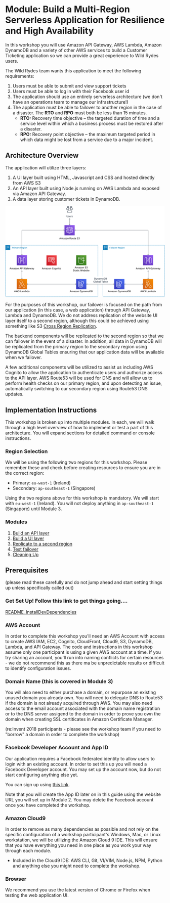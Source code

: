 # Module: Build a Multi-Region Serverless Application for Resilience and High Availability

In this workshop you will use Amazon API Gateway, AWS Lambda, Amazon DynamoDB and a variety of other AWS services to build a Customer Ticketing application so we can provide a great experience to Wild Rydes users.

The Wild Rydes team wants this application to meet the following requirements:

1. Users must be able to submit and view support tickets
2. Users must be able to log in with their Facebook user id
3. The application should use an entirely serverless architecture (we don't
   have an operations team to manage our infrastructure!)
4. The application must be able to failover to another region in the case of a
   disaster. The **RTO** and **RPO** must both be less than 15 minutes.
    * **RTO:** Recovery time objective – the targeted duration of time and a service
    level within which a business process must be restored after a disaster.
    * **RPO:** Recovery point objective –  the maximum targeted period in which data
    might be lost from a service due to a major incident.

## Architecture Overview

The application will utilize three layers:

1. A UI layer built using HTML, Javascript and CSS and hosted directly from
   AWS S3
2. An API layer built using Node.js running on AWS Lambda and exposed via
   Amazon API Gateway.
3. A data layer storing customer tickets in DynamoDB.

![Architecture diagram](images/architecture_new.png)

For the purposes of this workshop, our failover is focused on the path from
our application (in this case, a web application) through API Gateway,
Lambda and DynamoDB.  We do not address replication of the website UI layer
itself to a second region, although this could be achieved using something
like S3 [Cross Region Replication](http://docs.aws.amazon.com/AmazonS3/latest/dev/crr.html).

The backend components will be replicated to the second region so that we can
failover in the event of a disaster. In addition, all data in DynamoDB will be
replicated from the primary region to the secondary region using DynamoDB Global
Tables ensuring that our application data will be available when we failover.

A few additional components will be utilized to assist us including AWS
Cognito to allow the application to authenticate users and authorize access to
the API layer. AWS Route53 will be used for DNS and will allow us to perform
health checks on our primary region, and upon detecting an issue,
automatically switching to our secondary region using Route53 DNS updates.

## Implementation Instructions

This workshop is broken up into multiple modules. In each, we will walk
through a high level overview of how to implement or test a part of this
architecture. You will expand sections for detailed command or console instructions.

### Region Selection

We will be using the following two regions for this workshop. Please remember
these and check before creating resources to ensure you are in the correct
region:
* Primary: `eu-west-1` (Ireland)
* Secondary: `ap-southeast-1` (Singapore)

Using the two regions above for this workshop is mandatory.  We will start with `eu-west-1` (Ireland).  You will not deploy anything in `ap-southeast-1` (Singapore) until Module 3.

### Modules

1. [Build an API layer](1_API/README.md)
2. [Build a UI layer](2_UI/README.md)
3. [Replicate to a second region](3_Replication/README.md)
4. [Test failover](4_Testing/README.md)
5. [Cleaning Up](5_Cleanup/README.md)


## Prerequisites
(please read these carefully and do not jump ahead and start setting things up
unless specifically called out)

### Get Set Up! Follow this link to get things going....  

[README_InstallDevDependencies](README_InstallDevDependencies.md)  

### AWS Account

In order to complete this workshop you'll need an AWS Account with access to
create AWS IAM, EC2, Cognito, CloudFront, Cloud9, S3, DynamoDB, Lambda, and
API Gateway.  The code and instructions in this workshop assume only one participant
is using a given AWS account at a time. If you try sharing an account, you'll run
into naming conflicts for certain resources - we do not recommend this as there ma
be unpredictable results or difficult to identify configuration issues.

### Domain Name (this is covered in Module 3)

You will also need to either purchase a domain, or repurpose an existing
unused domain you already own.  You will need to delegate DNS to Route53 if
the domain is not already acquired through AWS.  You may also need access to
the email account associated with the domain name registration or to the
DNS server assigend to the domain in order to prove you own the domain when
creating SSL certiticates in Amazon Certificate Manager.  
  
(re:Invent 2018 participants - please see the workshop team if you need to "borrow"
a domain in order to complete the workshop)

### Facebook Developer Account and App ID

Our application requires a Facebook federated identity to
allow users to login with an existing account. In order to set this up you
will need a Facebook Developer account.  You may set up the account now, but
do not start configuring anything else yet.

You can sign up using [this link](https://developers.facebook.com/docs/apps/register/).

Note that you will create the App ID later on in this guide using the website
URL you will set up in Module 2.  You may delete the Facebook account once you
have completed the workshop.


### Amazon Cloud9

In order to remove as many dependencies as possible and not rely on the specific
configuration of a workshop participant's Windows, Mac, or Linux workstation, we
will be utilizing the Amazon Cloud 9 IDE.  This will ensure that you have everything
you need in one place as you work your way through each module.

* Included in the Cloud9 IDE:  AWS CLI, Git, VI/VIM, Node.js, NPM, Python and
anything else you might need to complete the workshop.

### Browser

We recommend you use the latest version of Chrome or Firefox when testing the
web application UI.


